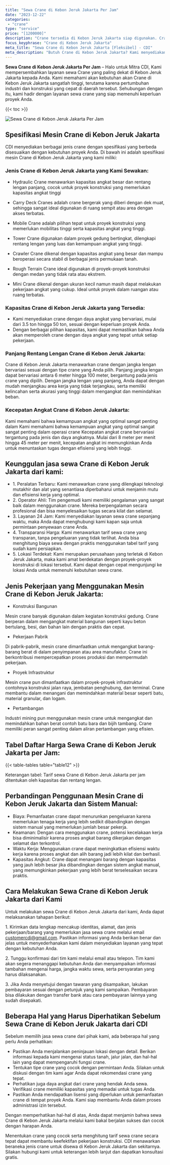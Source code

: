 ```yaml
---
title: "Sewa Crane di Kebon Jeruk Jakarta Per Jam"
date: "2023-12-22"
categories:
 - "crane"
type: "service"
price: "[1200000]"
description: "Crane tersedia di Kebon Jeruk Jakarta siap digunakan. Crane cocok untuk mendukung proyek sebagai alat bantu yang optimal. Dapatkan penawaran spesial sekarang."
focus_keyphrase: "Crane di Kebon Jeruk Jakarta"
meta_title: "Sewa Crane di Kebon Jeruk Jakarta [Fleksibel] - CDI"
meta_description: "Butuh Crane di Kebon Jeruk Jakarta? Kami menyediakan Crane berkualitas untuk proyek pembangunan. Nikmati harga terbaik hari ini."
---
```


**Sewa Crane di Kebon Jeruk Jakarta Per Jam** – Halo untuk Mitra CDI, Kami mempersembahkan layanan sewa Crane yang paling dekat di Kebon Jeruk Jakarta kepada Anda. Kami memahami akan kebutuhan akan Crane di Kebon Jeruk Jakarta sangatlah tinggi, terutama karena pertumbuhan industri dan konstruksi yang cepat di daerah tersebut. Sehubungan dengan itu, kami hadir dengan layanan sewa crane yang siap memenuhi keperluan proyek Anda.

{{< toc >}}

![Sewa Crane di Kebon Jeruk Jakarta Per Jam](/images/crane/crane-28.jpg)

## Spesifikasi Mesin Crane di Kebon Jeruk Jakarta

CDI menyediakan berbagai jenis crane dengan spesifikasi yang berbeda disesuaikan dengan kebutuhan proyek Anda. Di bawah ini adalah spesifikasi mesin Crane di Kebon Jeruk Jakarta yang kami miliki:

### Jenis Crane di Kebon Jeruk Jakarta yang Kami Sewakan:

*   Hydraulic Crane menawarkan kapasitas angkat besar dan rentang lengan panjang, cocok untuk proyek konstruksi yang memerlukan kapasitas angkat tinggi

*   Carry Deck Cranes adalah crane bergerak yang diberi dengan dek muat, sehingga sangat ideal digunakan di ruang sempit atau area dengan akses terbatas.
*   Mobile Crane adalah pilihan tepat untuk proyek konstruksi yang memerlukan mobilitas tinggi serta kapasitas angkat yang tinggi.
*   Tower Crane digunakan dalam proyek gedung bertingkat, dilengkapi rentang lengan yang luas dan kemampuan angkat yang tinggi.
*   Crawler Crane dikenal dengan kapasitas angkat yang besar dan mampu beroperasi secara stabil di berbagai jenis permukaan tanah.
*   Rough Terrain Crane ideal digunakan di proyek-proyek konstruksi dengan medan yang tidak rata atau ekstrem.
*   Mini Crane dikenal dengan ukuran kecil namun masih dapat melakukan pekerjaan angkat yang cukup. Ideal untuk proyek dalam ruangan atau ruang terbatas.

### Kapasitas Crane di Kebon Jeruk Jakarta yang Tersedia:

*   Kami menyediakan crane dengan daya angkat yang bervariasi, mulai dari 3.5 ton hingga 50 ton, sesuai dengan keperluan proyek Anda.
*   Dengan berbagai pilihan kapasitas, kami dapat memastikan bahwa Anda akan memperoleh crane dengan daya angkat yang tepat untuk setiap pekerjaan.

### Panjang Rentang Lengan Crane di Kebon Jeruk Jakarta:

Crane di Kebon Jeruk Jakarta menawarkan crane dengan jangka lengan bervariasi sesuai dengan tipe crane yang Anda pilih. Panjang jangka lengan dapat bervariasi antara 6 meter hingga 100 meter, bergantung pada jenis crane yang dipilih. Dengan jangka lengan yang panjang, Anda dapat dengan mudah menjangkau area kerja yang tidak terjangkau, serta memiliki kelincahan serta akurasi yang tinggi dalam mengangkat dan memindahkan beban.

### Kecepatan Angkat Crane di Kebon Jeruk Jakarta:

Kami memahami bahwa kemampuan angkat yang optimal sangat penting dalam Kami memahami bahwa kemampuan angkat yang optimal sangat sangat penting dalam operasi crane Kecepatan angkat crane bervariasi tergantung pada jenis dan daya angkatnya. Mulai dari 8 meter per menit hingga 45 meter per menit, kecepatan angkat ini memungkinkan Anda untuk menuntaskan tugas dengan efisiensi yang lebih tinggi.

## Keunggulan jasa sewa Crane di Kebon Jeruk Jakarta dari kami:

*   1\. Peralatan Terbaru: Kami menawarkan crane yang dilengkapi teknologi mutakhir dan alat yang senantiasa diperbaharui untuk menjamin mutu dan efisiensi kerja yang optimal.
*   2\. Operator Ahli: Tim pengemudi kami memiliki pengalaman yang sangat baik dalam menggunakan crane. Mereka berpengalaman secara profesional dan bisa menyelesaikan tugas secara kilat dan selamat.
*   3\. Layanan 24 Jam: Kami menyediakan layanan sewa crane sepanjang waktu, maka Anda dapat menghubungi kami kapan saja untuk permintaan penyewaan crane Anda.
*   4\. Transparansi Harga: Kami menawarkan tarif sewa crane yang transparan, tanpa pengeluaran yang tidak terlihat. Anda bisa menghitung biaya sewa dengan praktis menggunakan tabel tarif yang sudah kami persiapkan.
*   5\. Lokasi Terdekat: Kami merupakan perusahaan yang terletak di Kebon Jeruk Jakarta, maka kami amat berdekatan dengan proyek-proyek konstruksi di lokasi tersebut. Kami dapat dengan cepat mengunjungi ke lokasi Anda untuk memenuhi kebutuhan sewa crane.

## Jenis Pekerjaan yang Menggunakan Mesin Crane di Kebon Jeruk Jakarta:

*   Konstruksi Bangunan

Mesin crane banyak digunakan dalam kegiatan konstruksi gedung. Crane berperan dalam mengangkat material bangunan seperti kayu beton bertulang, besi, dan bahan lain dengan praktis dan cepat.
*   Pekerjaan Pabrik

Di pabrik-pabrik, mesin crane dimanfaatkan untuk mengangkat barang-barang berat di dalam penyimpanan atau area manufaktur. Crane ini berkontribusi mempercepatkan proses produksi dan mempermudah pekerjaan.
*   Proyek Infrastruktur

Mesin crane pun dimanfaatkan dalam proyek-proyek infrastruktur contohnya konstruksi jalan raya, jembatan penghubung, dan terminal. Crane membantu dalam menangani dan memindahkan material besar seperti batu, material granular, dan logam.
*   Pertambangan

Industri mining pun menggunakan mesin crane untuk mengangkat dan memindahkan bahan berat contoh batu bara dan bijih tambang. Crane memiliki peran sangat penting dalam aliran pertambangan yang efisien.

## Tabel Daftar Harga Sewa Crane di Kebon Jeruk Jakarta per Jam:

{{< table-tables table="table12" >}}

Keterangan tabel: Tarif sewa Crane di Kebon Jeruk Jakarta per jam ditentukan oleh kapasitas dan rentang lengan.

## Perbandingan Penggunaan Mesin Crane di Kebon Jeruk Jakarta dan Sistem Manual:

*   Biaya: Pemanfaatan crane dapat menurunkan pengeluaran karena memerlukan tenaga kerja yang lebih sedikit dibandingkan dengan sistem manual yang memerlukan jumlah besar pekerja.
*   Keamanan: Dengan cara menggunakan crane, potensi kecelakaan kerja bisa diminimalisir karena proses angkat barang dikerjakan dengan selamat dan terkontrol.
*   Waktu Kerja: Menggunakan crane dapat meningkatkan efisiensi waktu kerja karena proses angkat dan alih barang jadi lebih kilat dan berhasil.
*   Kapasitas Angkut: Crane dapat menangani barang dengan kapasitas yang jauh lebih besar jika dibandingkan dengan sistem angkat manual, yang memungkinkan pekerjaan yang lebih berat terselesaikan secara praktis.

## Cara Melakukan Sewa Crane di Kebon Jeruk Jakarta dari Kami

Untuk melakukan sewa Crane di Kebon Jeruk Jakarta dari kami, Anda dapat melaksanakan tahapan berikut:

1\.  Kirimkan data lengkap mencakup identitas, alamat, dan jenis pekerjaan/barang yang memerlukan jasa sewa crane melalui email customercdi@gmail.com. Pastikan informasi yang Anda berikan benar dan jelas untuk menyederhanakan kami dalam menyediakan layanan yang tepat dengan kebutuhan Anda.

2\.  Tunggu konfirmasi dari tim kami melalui email atau telepon. Tim kami akan segera menanggapi kebutuhan Anda dan menyampaikan informasi tambahan mengenai harga, jangka waktu sewa, serta persyaratan yang harus dilaksanakan.

3\.  Jika Anda menyetujui dengan tawaran yang disampaikan, lakukan pembayaran sesuai dengan petunjuk yang kami sampaikan. Pembayaran bisa dilakukan dengan transfer bank atau cara pembayaran lainnya yang sudah disepakati.

## Beberapa Hal yang Harus Diperhatikan Sebelum Sewa Crane di Kebon Jeruk Jakarta dari CDI

Sebelum memilih jasa sewa crane dari pihak kami, ada beberapa hal yang perlu Anda perhatikan:

*   Pastikan Anda menjalankan peninjauan lokasi dengan detail. Berikan informasi kepada kami mengenai status tanah, jalur jalan, dan hal-hal lain yang dapat mempengaruhi fungsi crane.
*   Tentukan tipe crane yang cocok dengan permintaan Anda. Silakan untuk diskusi dengan tim kami agar Anda dapat rekomendasi crane yang tepat.
*   Perhatikan juga daya angkat dari crane yang hendak Anda sewa. Verifikasi crane memiliki kapasitas yang memadai untuk tugas Anda.
*   Pastikan Anda mendapatkan lisensi yang diperlukan untuk pemanfaatan crane di tempat proyek Anda. Kami siap membantu Anda dalam proses administrasi izin tersebut.

Dengan memperhatikan hal-hal di atas, Anda dapat menjamin bahwa sewa Crane di Kebon Jeruk Jakarta melalui kami bakal berjalan sukses dan cocok dengan harapan Anda.

Menentukan crane yang cocok serta menghitung tarif sewa crane secara tepat dapat membantu keefektifan pekerjaan konstruksi. CDI menawarkan beraneka jenis crane untuk disewa di Kebon Jeruk Jakarta dan sekitarnya. Silakan hubungi kami untuk keterangan lebih lanjut dan dapatkan konsultasi gratis.